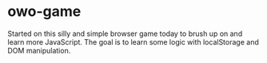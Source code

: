 # owo-game
Started on this silly and simple browser game today to brush up on and learn more JavaScript. The goal is to learn some logic with localStorage and DOM manipulation. 
